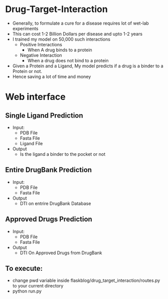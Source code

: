 # Drug-Target-Interaction
- Generally, to formulate a cure for a disease requires lot of wet-lab experiments
- This can cost 1-2 Billion Dollars per disease and upto 1-2 years
- I trained my model on 50,000 such interactions
  - Positive Interactions
    - When A drug binds to a protein
  - Negative Interaction
    - When a drug does not bind to a protein
- Given a Protein and a Ligand, My model predicts if a drug is a binder to a Protein or not.
- Hence saving a lot of time and money

# Web interface
## Single Ligand Prediction
- Input:
  - PDB File
  - Fasta File
  - Ligand File
- Output
  - Is the ligand a binder to the pocket or not

## Entire DrugBank Prediction
- Input:
  - PDB File
  - Fasta File
- Output
  - DTI on entrire DrugBank Database

## Approved Drugs Prediction
- Input:
  - PDB File
  - Fasta File
- Output
  - DTI On Approved Drugs from DrugBank

## To execute:
- change pwd variable inside flaskblog/drug_target_interaction/routes.py to your current directory
- python run.py
